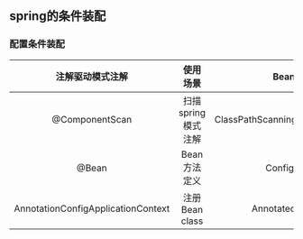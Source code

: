 ## spring的条件装配
### 配置条件装配
|注解驱动模式注解|使用场景|Bean注解元信息解析期|
|:---:|:---:|:---:|
|@ComponentScan|扫描spring模式注解|ClassPathScanningCandidateComponentProvider|
|@Bean|Bean方法定义|ConfigurationClassParser|
|AnnotationConfigApplicationContext|注册Bean class|AnnotatedBeanDefinitionReader|